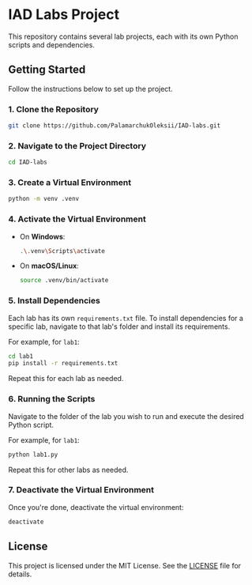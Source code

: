 # IAD Labs Project

This repository contains several lab projects, each with its own Python scripts and dependencies.

## Getting Started

Follow the instructions below to set up the project.

### 1. Clone the Repository

```bash
git clone https://github.com/PalamarchukOleksii/IAD-labs.git
```

### 2. Navigate to the Project Directory

```bash
cd IAD-labs
```

### 3. Create a Virtual Environment

```bash
python -m venv .venv
```

### 4. Activate the Virtual Environment

- On **Windows**:
  ```bash
  .\.venv\Scripts\activate
  ```
- On **macOS/Linux**:
  ```bash
  source .venv/bin/activate
  ```

### 5. Install Dependencies

Each lab has its own `requirements.txt` file. To install dependencies for a specific lab, navigate to that lab's folder and install its requirements.

For example, for `lab1`:
```bash
cd lab1
pip install -r requirements.txt
```

Repeat this for each lab as needed.

### 6. Running the Scripts

Navigate to the folder of the lab you wish to run and execute the desired Python script.

For example, for `lab1`:
```bash
python lab1.py
```

Repeat this for other labs as needed.

### 7. Deactivate the Virtual Environment

Once you're done, deactivate the virtual environment:

```bash
deactivate
```

## License

This project is licensed under the MIT License. See the [LICENSE](LICENSE) file for details.

